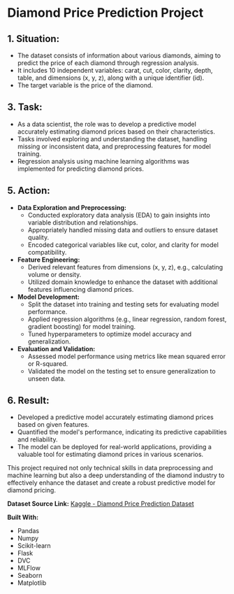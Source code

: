 # Diamond Price Prediction Project

## 1. Situation:
- The dataset consists of information about various diamonds, aiming to predict the price of each diamond through regression analysis.
- It includes 10 independent variables: carat, cut, color, clarity, depth, table, and dimensions (x, y, z), along with a unique identifier (id).
- The target variable is the price of the diamond.

## 3. Task:
- As a data scientist, the role was to develop a predictive model accurately estimating diamond prices based on their characteristics.
- Tasks involved exploring and understanding the dataset, handling missing or inconsistent data, and preprocessing features for model training.
- Regression analysis using machine learning algorithms was implemented for predicting diamond prices.

## 5. Action:
- **Data Exploration and Preprocessing:**
  - Conducted exploratory data analysis (EDA) to gain insights into variable distribution and relationships.
  - Appropriately handled missing data and outliers to ensure dataset quality.
  - Encoded categorical variables like cut, color, and clarity for model compatibility.
- **Feature Engineering:**
  - Derived relevant features from dimensions (x, y, z), e.g., calculating volume or density.
  - Utilized domain knowledge to enhance the dataset with additional features influencing diamond prices.
- **Model Development:**
  - Split the dataset into training and testing sets for evaluating model performance.
  - Applied regression algorithms (e.g., linear regression, random forest, gradient boosting) for model training.
  - Tuned hyperparameters to optimize model accuracy and generalization.
- **Evaluation and Validation:**
  - Assessed model performance using metrics like mean squared error or R-squared.
  - Validated the model on the testing set to ensure generalization to unseen data.

## 6. Result:
- Developed a predictive model accurately estimating diamond prices based on given features.
- Quantified the model's performance, indicating its predictive capabilities and reliability.
- The model can be deployed for real-world applications, providing a valuable tool for estimating diamond prices in various scenarios.

This project required not only technical skills in data preprocessing and machine learning but also a deep understanding of the diamond industry to effectively enhance the dataset and create a robust predictive model for diamond pricing.

**Dataset Source Link:** [Kaggle - Diamond Price Prediction Dataset](https://www.kaggle.com/competitions/playground-series-s3e8/data?select=train.csv)

**Built With:**
- Pandas
- Numpy
- Scikit-learn
- Flask
- DVC
- MLFlow
- Seaborn
- Matplotlib

